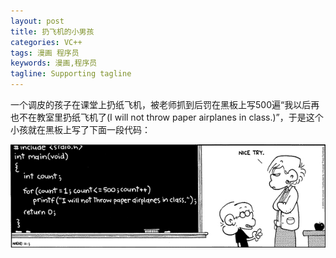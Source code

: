 ```yaml
---
layout: post
title: 扔飞机的小男孩
categories: VC++
tags: 漫画 程序员 
keywords: 漫画,程序员
tagline: Supporting tagline
---
```

一个调皮的孩子在课堂上扔纸飞机，被老师抓到后罚在黑板上写500遍“我以后再也不在教室里扔纸飞机了(I will not throw paper airplanes in class.)”，于是这个小孩就在黑板上写了下面一段代码：

<img src="/assets/pictures/VC++/thethrowairplanesboy.jpg">
